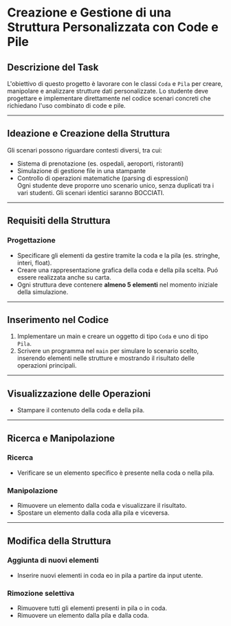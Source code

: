# Creazione e Gestione di una Struttura Personalizzata con Code e Pile  

## Descrizione del Task  
L'obiettivo di questo progetto è lavorare con le classi `Coda` e `Pila` per creare, manipolare e analizzare strutture dati personalizzate. Lo studente deve progettare e implementare direttamente nel codice scenari concreti che richiedano l'uso combinato di code e pile.  

---

## Ideazione e Creazione della Struttura  
Gli scenari possono riguardare contesti diversi, tra cui:  
- Sistema di prenotazione (es. ospedali, aeroporti, ristoranti)  
- Simulazione di gestione file in una stampante  
- Controllo di operazioni matematiche (parsing di espressioni)  
Ogni studente deve proporre uno scenario unico, senza duplicati tra i vari studenti. Gli scenari identici saranno BOCCIATI.  

---

## Requisiti della Struttura  

### Progettazione  
- Specificare gli elementi da gestire tramite la coda e la pila (es. stringhe, interi, float).  
- Creare una rappresentazione grafica della coda e della pila scelta. Puó essere realizzata anche su carta.  
- Ogni struttura deve contenere **almeno 5 elementi** nel momento iniziale della simulazione.
  
---

## Inserimento nel Codice  
1. Implementare un main e creare un oggetto di tipo `Coda` e uno di tipo `Pila`.  
2. Scrivere un programma nel `main` per simulare lo scenario scelto, inserendo elementi nelle strutture e mostrando il risultato delle operazioni principali.  

---

## Visualizzazione delle Operazioni  
- Stampare il contenuto della coda e della pila.  

---

## Ricerca e Manipolazione  
### Ricerca  
- Verificare se un elemento specifico è presente nella coda o nella pila.  

### Manipolazione  
- Rimuovere un elemento dalla coda e visualizzare il risultato.  
- Spostare un elemento dalla coda alla pila e viceversa.  

---

## Modifica della Struttura  
### Aggiunta di nuovi elementi  
- Inserire nuovi elementi in coda eo in pila a partire da input utente.  

### Rimozione selettiva  
- Rimuovere tutti gli elementi presenti in pila o in coda.  
- Rimuovere un elemento dalla pila e dalla coda.

